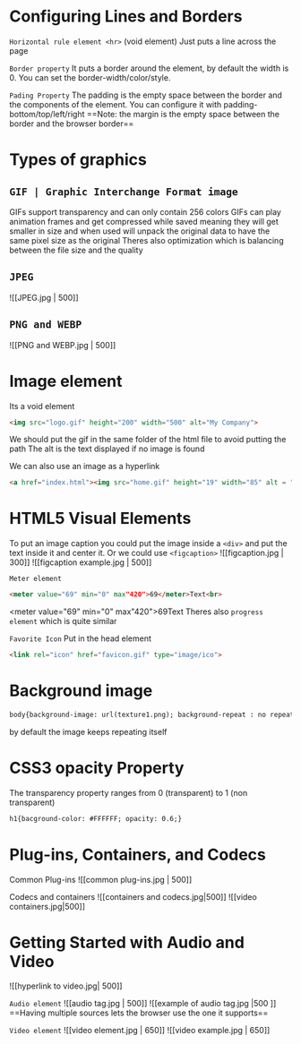 # Configuring Lines and Borders
`Horizontal rule element <hr>` (void element)
Just puts a line across the page 

`Border property`
It puts a border around the element, by default the width is 0. You can set the border-width/color/style.

`Pading Property`
The padding is the empty space between the border and the components of the element. You can configure it with padding-bottom/top/left/right
==Note: the margin is the empty space between the border and the browser border==

# Types of graphics
## `GIF | Graphic Interchange Format image`
GIFs support transparency and can only contain 256 colors
GIFs can play animation frames and get compressed while saved meaning they will get smaller in size and when used will unpack the original data to have the same pixel size as the original
Theres also optimization which is balancing between the file size and the quality

## `JPEG`
![[JPEG.jpg | 500]]

## `PNG and WEBP`
![[PNG and WEBP.jpg | 500]]

# Image element
Its a void element
```html
<img src="logo.gif" height="200" width="500" alt="My Company">
```
We should put the gif in the same folder of the html file to avoid putting the path
The alt is the text displayed if no image is found

We can also use an image as a hyperlink
```html
<a href="index.html"><img src="home.gif" height="19" width="85" alt = "Home"></a>
```

# HTML5 Visual Elements
To put an image caption you could put the image inside a `<div>` and put the text inside it and center it.
Or we could use `<figcaption>`
![[figcaption.jpg | 300]]
![[figcaption example.jpg | 500]]

`Meter element`
```html
<meter value="69" min="0" max"420">69</meter>Text<br>
```
<meter value="69" min="0" max"420">69</meter>Text
Theres also `progress element` which is quite similar

`Favorite Icon`
Put in the head element
```html
<link rel="icon" href="favicon.gif" type="image/ico">
```

# Background image
```html
body{background-image: url(texture1.png); background-repeat : no repeat}
```
by default the image keeps repeating itself

# CSS3 opacity Property
The transparency property ranges from 0 (transparent) to 1 (non transparent)
```html
h1{bacground-color: #FFFFFF; opacity: 0.6;}
```

# Plug-ins, Containers, and Codecs 
Common Plug-ins
![[common plug-ins.jpg | 500]]

Codecs and containers
![[containers and codecs.jpg|500]]
![[video containers.jpg|500]]

# Getting Started with Audio and Video
![[hyperlink to video.jpg| 500]]

`Audio element`
![[audio tag.jpg | 500]]
![[example of audio tag.jpg |500 ]]
==Having multiple sources lets the browser use the one it supports==

`Video element`
![[video element.jpg | 650]]
![[video example.jpg | 650]]